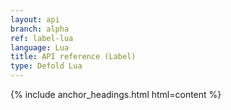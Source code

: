```yaml
---
layout: api
branch: alpha
ref: label-lua
language: Lua
title: API reference (Label)
type: Defold Lua
---
```

{% include anchor_headings.html html=content %}